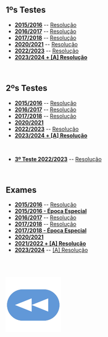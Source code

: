## 1ºs Testes
* [**2015/2016**](AUC-1516-t1.pdf) -- [Resolução](AUC-1516-t1-res.pdf)
* [**2016/2017**](AUC-1617-t1.pdf) -- [Resolução](AUC-1617-t1-res.pdf)
* [**2017/2018**](AUC-1718-t1.pdf) -- [Resolução](AUC-1718-t1-res.pdf)
* [**2020/2021**](AUC-2021-t1.pdf) -- [Resolução](AUC-2021-t1-res.png)
* [**2022/2023**](AUC-2223-t1.pdf) -- [Resolução](AUC-2223-t1-res.pdf)
* [**2023/2024 + [A] Resolução**](AUC_2324_t1_res.pdf)

<br>

## 2ºs Testes
* [**2015/2016**](AUC-1516-t2.pdf) -- [Resolução](AUC-1516-t2-res.pdf)
* [**2016/2017**](AUC-1617-t2.pdf) -- [Resolução](AUC-1617-t2-res.pdf)
* [**2017/2018**](AUC-1718-t2.pdf) -- [Resolução](AUC-1718-t2-res.pdf)
* [**2020/2021**](AUC-2021-t2.pdf)
* [**2022/2023**](AUC-2223-t2.pdf) -- [Resolução](AUC-2223-t2-res.pdf)
* [**2023/2024 + [A] Resolução**](AUC_2324_t2_res.pdf)

<br>

* [**3º Teste 2022/2023**](AUC-2223-t3.pdf) -- [Resolução](AUC-2223-t3-res.pdf)

<br>

## Exames
* [**2015/2016**](AUC-1516-tE.pdf) -- [Resolução](AUC-1516-tE-res.pdf)
* [**2015/2016 - Época Especial**](exame_especial_AUC_1516.pdf)
* [**2016/2017**](AUC-1617-tE.pdf) -- [Resolução](AUC-1617-tE-res.pdf)
* [**2017/2018**](AUC-1718-tE.pdf) -- [Resolução](AUC-1718-tE-res.pdf)
* [**2017/2018 - Época Especial**](exame_especial_AUC_1718.pdf)
* [**2020/2021**](AUC-2021-tE.pdf)
* [**2021/2022 + [A] Resolução**](AUC_2122_tE_res.pdf)
* [**2023/2024**](AUC_2324_tE.pdf) -- [[A] Resolução](AUC_2324_tE_res.pdf)

<br><br>

[![retroceder](https://raw.githubusercontent.com/David81820/Recursos-LCC/main/Rewind.png)](https://david81820.github.io/Recursos-LCC/2ano/2sem/AUC)
